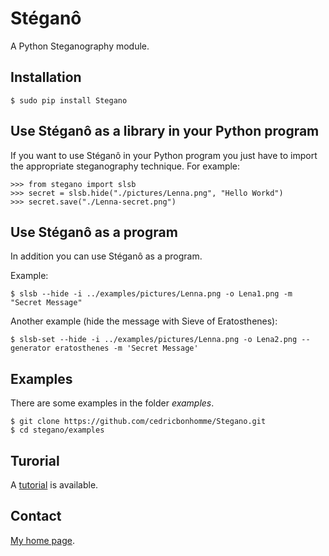 Stéganô
=======

A Python Steganography module.


Installation
------------

    $ sudo pip install Stegano


Use Stéganô as a library in your Python program
-----------------------------------------------

If you want to use Stéganô in your Python program you just have to import the
appropriate steganography technique. For example:


    >>> from stegano import slsb
    >>> secret = slsb.hide("./pictures/Lenna.png", "Hello Workd")
    >>> secret.save("./Lenna-secret.png")


Use Stéganô as a program
------------------------

In addition you can use Stéganô as a program.

Example:

    $ slsb --hide -i ../examples/pictures/Lenna.png -o Lena1.png -m "Secret Message"

Another example (hide the message  with Sieve of Eratosthenes):

    $ slsb-set --hide -i ../examples/pictures/Lenna.png -o Lena2.png --generator eratosthenes -m 'Secret Message'


Examples
--------

There are some examples in the folder *examples*.

    $ git clone https://github.com/cedricbonhomme/Stegano.git
    $ cd stegano/examples


Turorial
--------

A [tutorial](https://stegano.readthedocs.org/en/latest/tutorial) is available.


Contact
-------

[My home page](https://www.cedricbonhomme.org).
